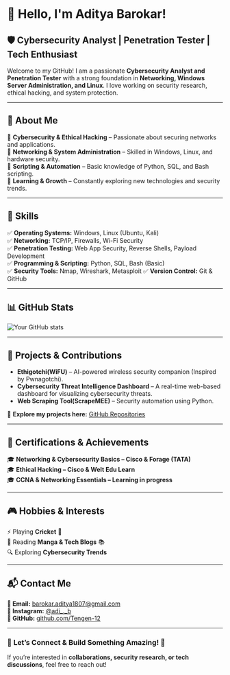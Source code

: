 # 👋 Hello, I'm Aditya Barokar!  

## 🛡️ Cybersecurity Analyst | Penetration Tester | Tech Enthusiast  

Welcome to my GitHub! I am a passionate **Cybersecurity Analyst and Penetration Tester** with a strong foundation in **Networking, Windows Server Administration, and Linux**. I love working on security research, ethical hacking, and system protection.  

---

## 🚀 About Me  
🔹 **Cybersecurity & Ethical Hacking** – Passionate about securing networks and applications.  
🔹 **Networking & System Administration** – Skilled in Windows, Linux, and hardware security.  
🔹 **Scripting & Automation** – Basic knowledge of Python, SQL, and Bash scripting.  
🔹 **Learning & Growth** – Constantly exploring new technologies and security trends.  

---

## 🔧 Skills  
✅ **Operating Systems:** Windows, Linux (Ubuntu, Kali)  
✅ **Networking:** TCP/IP, Firewalls, Wi-Fi Security  
✅ **Penetration Testing:** Web App Security, Reverse Shells, Payload Development  
✅ **Programming & Scripting:** Python, SQL, Bash (Basic)  
✅ **Security Tools:** Nmap, Wireshark, Metasploit
✅ **Version Control:** Git & GitHub  

---

## 📊 GitHub Stats  
![Your GitHub stats](https://github-readme-stats.vercel.app/api?username=Aditya_Barokar&show_icons=true&theme=radical)

---

## 🎯 Projects & Contributions  
- **Ethigotchi(WiFU)** – AI-powered wireless security companion (Inspired by Pwnagotchi).  
- **Cybersecurity Threat Intelligence Dashboard** – A real-time web-based dashboard for visualizing cybersecurity threats.  
- **Web Scraping Tool(ScrapeMEE)** – Security automation using Python.  

🔗 **Explore my projects here:** [GitHub Repositories](https://github.com/Tengen-12)  

---

## 📜 Certifications & Achievements  
🎓 **Networking & Cybersecurity Basics – Cisco & Forage (TATA)**  
🎓 **Ethical Hacking – Cisco & Welt Edu Learn**  
🎓 **CCNA & Networking Essentials – Learning in progress**  

---

## 🎮 Hobbies & Interests  
⚡ Playing **Cricket** 🏏  
📖 Reading **Manga & Tech Blogs** 📚  
🔍 Exploring **Cybersecurity Trends**  

---

## 📬 Contact Me  
**📩 Email:** barokar.aditya1807@gmail.com  
**📸 Instagram:** [@adi_._b](https://www.instagram.com/adi_._b?igsh=bDVzMHYwY2F5OWFm)  
**🔗 GitHub:** [github.com/Tengen-12](https://github.com/Tengen-12)  

---

### 🎯 **Let’s Connect & Build Something Amazing!** 🚀  
If you’re interested in **collaborations, security research, or tech discussions**, feel free to reach out!
